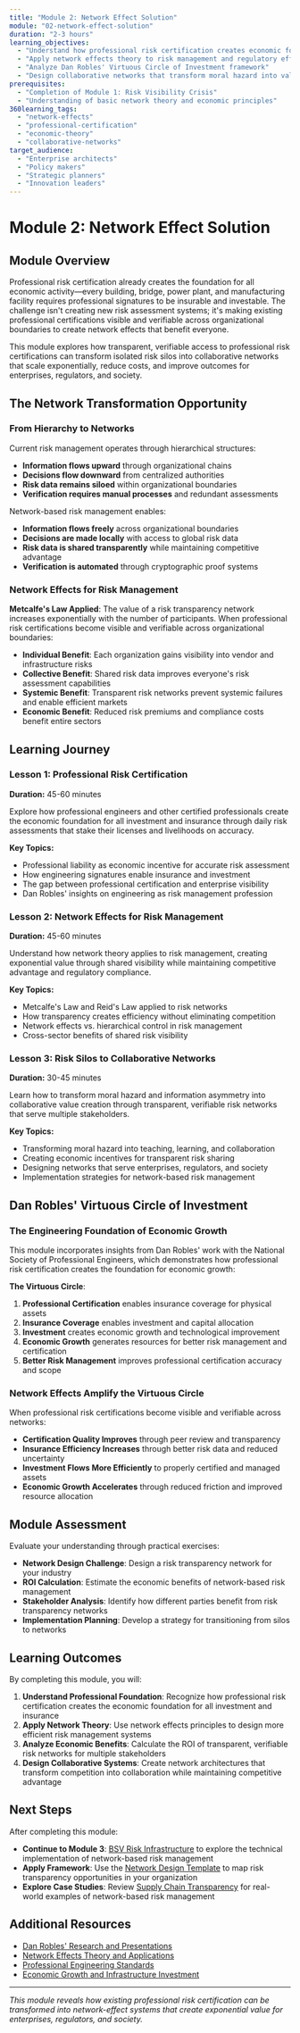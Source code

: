 ```yaml
---
title: "Module 2: Network Effect Solution"
module: "02-network-effect-solution"
duration: "2-3 hours"
learning_objectives:
  - "Understand how professional risk certification creates economic foundation"
  - "Apply network effects theory to risk management and regulatory efficiency"
  - "Analyze Dan Robles' Virtuous Circle of Investment framework"
  - "Design collaborative networks that transform moral hazard into value creation"
prerequisites:
  - "Completion of Module 1: Risk Visibility Crisis"
  - "Understanding of basic network theory and economic principles"
360learning_tags:
  - "network-effects"
  - "professional-certification"
  - "economic-theory"
  - "collaborative-networks"
target_audience:
  - "Enterprise architects"
  - "Policy makers"
  - "Strategic planners"
  - "Innovation leaders"
---
```


# Module 2: Network Effect Solution

## Module Overview

Professional risk certification already creates the foundation for all economic activity—every building, bridge, power plant, and manufacturing facility requires professional signatures to be insurable and investable. The challenge isn't creating new risk assessment systems; it's making existing professional certifications visible and verifiable across organizational boundaries to create network effects that benefit everyone.

This module explores how transparent, verifiable access to professional risk certifications can transform isolated risk silos into collaborative networks that scale exponentially, reduce costs, and improve outcomes for enterprises, regulators, and society.

## The Network Transformation Opportunity

### From Hierarchy to Networks

Current risk management operates through hierarchical structures:
- **Information flows upward** through organizational chains
- **Decisions flow downward** from centralized authorities
- **Risk data remains siloed** within organizational boundaries
- **Verification requires manual processes** and redundant assessments

Network-based risk management enables:
- **Information flows freely** across organizational boundaries
- **Decisions are made locally** with access to global risk data
- **Risk data is shared transparently** while maintaining competitive advantage
- **Verification is automated** through cryptographic proof systems

### Network Effects for Risk Management

**Metcalfe's Law Applied**: The value of a risk transparency network increases exponentially with the number of participants. When professional risk certifications become visible and verifiable across organizational boundaries:

- **Individual Benefit**: Each organization gains visibility into vendor and infrastructure risks
- **Collective Benefit**: Shared risk data improves everyone's risk assessment capabilities
- **Systemic Benefit**: Transparent risk networks prevent systemic failures and enable efficient markets
- **Economic Benefit**: Reduced risk premiums and compliance costs benefit entire sectors

## Learning Journey

### Lesson 1: Professional Risk Certification
**Duration:** 45-60 minutes

Explore how professional engineers and other certified professionals create the economic foundation for all investment and insurance through daily risk assessments that stake their licenses and livelihoods on accuracy.

**Key Topics:**
- Professional liability as economic incentive for accurate risk assessment
- How engineering signatures enable insurance and investment
- The gap between professional certification and enterprise visibility
- Dan Robles' insights on engineering as risk management profession

### Lesson 2: Network Effects for Risk Management
**Duration:** 45-60 minutes

Understand how network theory applies to risk management, creating exponential value through shared visibility while maintaining competitive advantage and regulatory compliance.

**Key Topics:**
- Metcalfe's Law and Reid's Law applied to risk networks
- How transparency creates efficiency without eliminating competition
- Network effects vs. hierarchical control in risk management
- Cross-sector benefits of shared risk visibility

### Lesson 3: Risk Silos to Collaborative Networks
**Duration:** 30-45 minutes

Learn how to transform moral hazard and information asymmetry into collaborative value creation through transparent, verifiable risk networks that serve multiple stakeholders.

**Key Topics:**
- Transforming moral hazard into teaching, learning, and collaboration
- Creating economic incentives for transparent risk sharing
- Designing networks that serve enterprises, regulators, and society
- Implementation strategies for network-based risk management

## Dan Robles' Virtuous Circle of Investment

### The Engineering Foundation of Economic Growth

This module incorporates insights from Dan Robles' work with the National Society of Professional Engineers, which demonstrates how professional risk certification creates the foundation for economic growth:

**The Virtuous Circle**:
1. **Professional Certification** enables insurance coverage for physical assets
2. **Insurance Coverage** enables investment and capital allocation
3. **Investment** creates economic growth and technological improvement
4. **Economic Growth** generates resources for better risk management and certification
5. **Better Risk Management** improves professional certification accuracy and scope

### Network Effects Amplify the Virtuous Circle

When professional risk certifications become visible and verifiable across networks:
- **Certification Quality Improves** through peer review and transparency
- **Insurance Efficiency Increases** through better risk data and reduced uncertainty
- **Investment Flows More Efficiently** to properly certified and managed assets
- **Economic Growth Accelerates** through reduced friction and improved resource allocation

## Module Assessment

Evaluate your understanding through practical exercises:
- **Network Design Challenge**: Design a risk transparency network for your industry
- **ROI Calculation**: Estimate the economic benefits of network-based risk management
- **Stakeholder Analysis**: Identify how different parties benefit from risk transparency networks
- **Implementation Planning**: Develop a strategy for transitioning from silos to networks

## Learning Outcomes

By completing this module, you will:

1. **Understand Professional Foundation**: Recognize how professional risk certification creates the economic foundation for all investment and insurance
2. **Apply Network Theory**: Use network effects principles to design more efficient risk management systems
3. **Analyze Economic Benefits**: Calculate the ROI of transparent, verifiable risk networks for multiple stakeholders
4. **Design Collaborative Systems**: Create network architectures that transform competition into collaboration while maintaining competitive advantage

## Next Steps

After completing this module:
- **Continue to Module 3**: [BSV Risk Infrastructure](../03-bsv-risk-infrastructure/README.md) to explore the technical implementation of network-based risk management
- **Apply Framework**: Use the [Network Design Template](../resources/tools-templates.md#network-design) to map risk transparency opportunities in your organization
- **Explore Case Studies**: Review [Supply Chain Transparency](../05-case-studies/02-supply-chain-transparency.md) for real-world examples of network-based risk management

## Additional Resources

- [Dan Robles' Research and Presentations](../resources/further-reading.md#dan-robles)
- [Network Effects Theory and Applications](../resources/further-reading.md#network-theory)
- [Professional Engineering Standards](../resources/further-reading.md#professional-standards)
- [Economic Growth and Infrastructure Investment](../resources/further-reading.md#economic-theory)

---

*This module reveals how existing professional risk certification can be transformed into network-effect systems that create exponential value for enterprises, regulators, and society.*